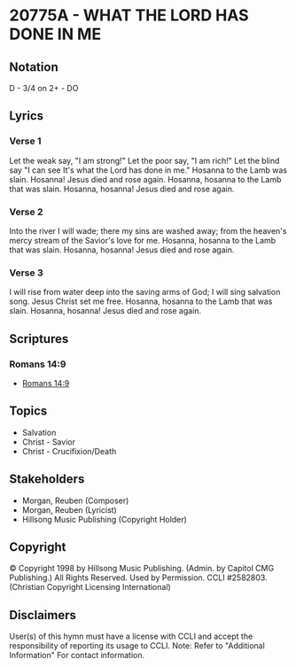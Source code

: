 # 20775A - WHAT THE LORD HAS DONE IN ME

## Notation

D - 3/4 on 2+ - DO

## Lyrics

### Verse 1

Let the weak say, "I am strong!" Let the poor say, "I am rich!" Let the blind say "I can see It's what the Lord has done in me." Hosanna to the Lamb was slain. Hosanna! Jesus died and rose again. Hosanna, hosanna to the Lamb that was slain. Hosanna, hosanna! Jesus died and rose again. 

### Verse 2

Into the river I will wade; there my sins are washed away; from the heaven's mercy stream of the Savior's love for me. Hosanna, hosanna to the Lamb that was slain. Hosanna, hosanna! Jesus died and rose again. 

### Verse 3

I will rise from water deep into the saving arms of God; I will sing salvation song. Jesus Christ set me free. Hosanna, hosanna to the Lamb that was slain. Hosanna, hosanna! Jesus died and rose again. 


## Scriptures

### Romans 14:9

- [Romans 14:9](https://www.biblegateway.com/passage/?search=Romans%2014%3A9)


## Topics

- Salvation
- Christ - Savior
- Christ - Crucifixion/Death

## Stakeholders

- Morgan, Reuben (Composer)
- Morgan, Reuben (Lyricist)
- Hillsong Music Publishing (Copyright Holder)

## Copyright

© Copyright 1998 by Hillsong Music Publishing. (Admin. by Capitol CMG Publishing.) All Rights Reserved. Used by Permission. CCLI #2582803.
(Christian Copyright Licensing International)

## Disclaimers

User(s) of this hymn must have a license with CCLI and accept the responsibility of reporting its usage to CCLI.
Note: Refer to "Additional Information" For contact information.

